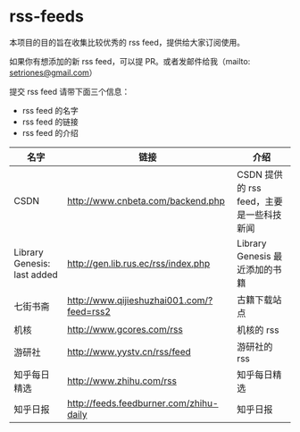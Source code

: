 # rss-feeds

本项目的目的旨在收集比较优秀的 rss feed，提供给大家订阅使用。

如果你有想添加的新 rss feed，可以提 PR。或者发邮件给我（mailto: setriones@gmail.com）

提交 rss feed 请带下面三个信息：

* rss feed 的名字
* rss feed 的链接
* rss feed 的介绍

| 名字 | 链接 | 介绍 |
| ---- | ---- | ---- |
| CSDN | http://www.cnbeta.com/backend.php | CSDN 提供的 rss feed，主要是一些科技新闻 |
| Library Genesis: last added | http://gen.lib.rus.ec/rss/index.php | Library Genesis 最近添加的书籍 |
| 七街书斋 | http://www.qijieshuzhai001.com/?feed=rss2 | 古籍下载站点 |
| 机核 | http://www.gcores.com/rss | 机核的 rss |
| 游研社 | http://www.yystv.cn/rss/feed | 游研社的 rss |
| 知乎每日精选 | http://www.zhihu.com/rss | 知乎每日精选 |
| 知乎日报 | http://feeds.feedburner.com/zhihu-daily | 知乎日报 |
